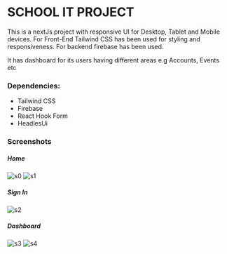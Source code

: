 # SCHOOL IT PROJECT

This is a nextJs project with responsive UI for Desktop, Tablet and Mobile devices. For Front-End Tailwind CSS has been used for styling and responsiveness. For backend firebase has been used.

It has dashboard for its users having different areas e.g Accounts, Events etc

### Dependencies:

- Tailwind CSS
- Firebase
- React Hook Form
- HeadlesUi

### Screenshots

##### Home

<img src="https://github.com/code-simple/firebase-login/blob/main/screenshots/home.png" alt="s0" >

<img src="https://github.com/code-simple/firebase-login/blob/main/screenshots/signup.png" alt="s1" >

##### Sign In

<img src="https://github.com/code-simple/firebase-login/blob/main/screenshots/signin.png" alt="s2" >

##### Dashboard

<img src="https://github.com/code-simple/firebase-login/blob/main/screenshots/dashboard.png" alt="s3" >

<img src="https://github.com/code-simple/firebase-login/blob/main/screenshots/dashboard2.png" alt="s4">
